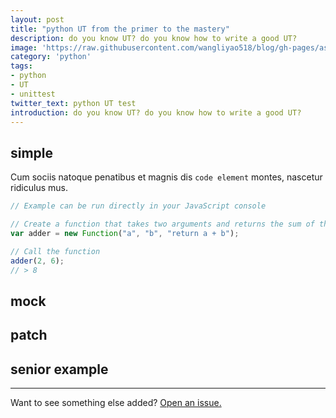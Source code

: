 ```yaml
---
layout: post
title: "python UT from the primer to the mastery"
description: do you know UT? do you know how to write a good UT?
image: 'https://raw.githubusercontent.com/wangliyao518/blog/gh-pages/assets/img/unittest.jpg'
category: 'python'
tags:
- python
- UT
- unittest
twitter_text: python UT test
introduction: do you know UT? do you know how to write a good UT?
---
```




## simple

Cum sociis natoque penatibus et magnis dis `code element` montes, nascetur ridiculus mus.

```js
// Example can be run directly in your JavaScript console

// Create a function that takes two arguments and returns the sum of those arguments
var adder = new Function("a", "b", "return a + b");

// Call the function
adder(2, 6);
// > 8
```


## mock


## patch



## senior example



-----

Want to see something else added? <a href="https://github.com/poole/poole/issues/new">Open an issue.</a>
